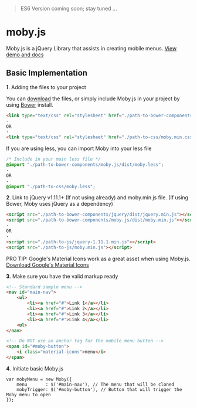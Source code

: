 >ES6 Version coming soon; stay tuned ...

# moby.js
Moby.js is a jQuery Library that assists in creating mobile menus. [View demo and docs](http://www.joshuasanger.ca/libraries/moby)
## Basic Implementation
**1**. Adding the files to your project

You can [download](http://www.joshuasanger.ca/libraries/moby) the files, or simply include Moby.js in your project by using <a href="https://bower.io/" target="_blank">Bower</a> install.
```HTML
<link type="text/css" rel="stylesheet" href="./path-to-bower-components/moby.js/dist/moby.min.css"/>
-
OR
-
<link type="text/css" rel="stylesheet" href="./path-to-css/moby.min.css"/>
```

If you are using less, you can import Moby into your less file

```CSS
/* Include in your main less file */
@import "./path-to-bower-components/moby.js/dist/moby.less";
-
OR
-
@import "./path-to-css/moby.less";
```
**2**.   Link to jQuery v1.11.1+ (If not using already) and moby.min.js file. (If using Bower, Moby uses jQuery as a dependency)
```HTML
<script src="./path-to-bower-components/jquery/dist/jquery.min.js"></script>
<script src="./path-to-bower-components/moby.js/dist/moby.min.js"></script>
-
OR
-
<script src="./path-to-js/jquery-1.11.1.min.js"></script>
<script src="./path-to-js/moby.min.js"></script>
```
PRO TIP: Google's Material Icons work as a great asset when using Moby.js. [Download Google's Material Icons](http://material.io/icons/)


**3**.   Make sure you have the valid markup ready
```HTML
<!-- Standard sample menu -->
<nav id="main-nav">
	<ul>
		<li><a href="#">Link 1</a></li>
		<li><a href="#">Link 2</a></li>
		<li><a href="#">Link 3</a></li>
		<li><a href="#">Link 4</a></li>
	<ul>
</nav>

<!-- Do NOT use an anchor tag for the mobile menu button -->
<span id="#moby-button">
    <i class="material-icons">menu</i>
</span>
```
**4**.   Initiate basic Moby.js
```JS
var mobyMenu = new Moby({
    menu       : $('#main-nav'), // The menu that will be cloned
    mobyTrigger: $('#moby-button'), // Button that will trigger the Moby menu to open
});
```

